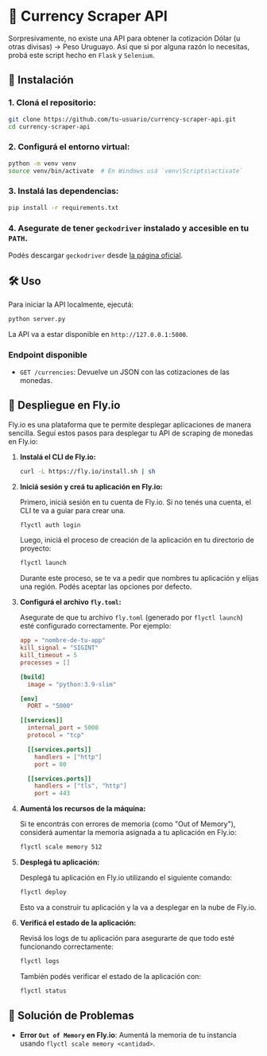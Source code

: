 # 🏦 Currency Scraper API

Sorpresivamente, no existe una API para obtener la cotización Dólar (u otras divisas) -> Peso Uruguayo. Así que si por alguna razón lo necesitas, probá este script hecho en `Flask` y `Selenium`.

## 🚀 Instalación

### 1. Cloná el repositorio:

```bash
git clone https://github.com/tu-usuario/currency-scraper-api.git
cd currency-scraper-api
```

### 2. Configurá el entorno virtual:

```bash
python -m venv venv
source venv/bin/activate  # En Windows usá `venv\Scripts\activate`
```

### 3. Instalá las dependencias:

```bash
pip install -r requirements.txt
```

### 4. Asegurate de tener `geckodriver` instalado y accesible en tu `PATH`.

Podés descargar `geckodriver` desde [la página oficial](https://github.com/mozilla/geckodriver/releases).

## 🛠 Uso

Para iniciar la API localmente, ejecutá:

```bash
python server.py
```

La API va a estar disponible en `http://127.0.0.1:5000`.

### Endpoint disponible

- `GET /currencies`: Devuelve un JSON con las cotizaciones de las monedas.

## 🐋 Despliegue en Fly.io

Fly.io es una plataforma que te permite desplegar aplicaciones de manera sencilla. Seguí estos pasos para desplegar tu API de scraping de monedas en Fly.io:

1. **Instalá el CLI de Fly.io:**

   ```bash
   curl -L https://fly.io/install.sh | sh
   ```

2. **Iniciá sesión y creá tu aplicación en Fly.io:**

   Primero, iniciá sesión en tu cuenta de Fly.io. Si no tenés una cuenta, el CLI te va a guiar para crear una.

   ```bash
   flyctl auth login
   ```

   Luego, iniciá el proceso de creación de la aplicación en tu directorio de proyecto:

   ```bash
   flyctl launch
   ```

   Durante este proceso, se te va a pedir que nombres tu aplicación y elijas una región. Podés aceptar las opciones por defecto.

3. **Configurá el archivo `fly.toml`:**

   Asegurate de que tu archivo `fly.toml` (generado por `flyctl launch`) esté configurado correctamente. Por ejemplo:

   ```toml
   app = "nombre-de-tu-app"
   kill_signal = "SIGINT"
   kill_timeout = 5
   processes = []

   [build]
     image = "python:3.9-slim"

   [env]
     PORT = "5000"

   [[services]]
     internal_port = 5000
     protocol = "tcp"

     [[services.ports]]
       handlers = ["http"]
       port = 80

     [[services.ports]]
       handlers = ["tls", "http"]
       port = 443
   ```

4. **Aumentá los recursos de la máquina:**

   Si te encontrás con errores de memoria (como "Out of Memory"), considerá aumentar la memoria asignada a tu aplicación en Fly.io:

   ```bash
   flyctl scale memory 512
   ```

5. **Desplegá tu aplicación:**

   Desplegá tu aplicación en Fly.io utilizando el siguiente comando:

   ```bash
   flyctl deploy
   ```

   Esto va a construir tu aplicación y la va a desplegar en la nube de Fly.io.

6. **Verificá el estado de la aplicación:**

   Revisá los logs de tu aplicación para asegurarte de que todo esté funcionando correctamente:

   ```bash
   flyctl logs
   ```

   También podés verificar el estado de la aplicación con:

   ```bash
   flyctl status
   ```

## 🐞 Solución de Problemas

- **Error `Out of Memory` en Fly.io**: Aumentá la memoria de tu instancia usando `flyctl scale memory <cantidad>`.
